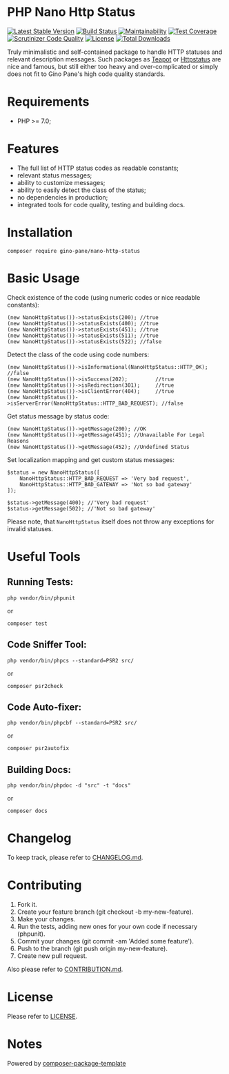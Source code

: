 PHP Nano Http Status
============

[![Latest Stable Version](https://poser.pugx.org/gino-pane/nano-http-status/v/stable)](https://packagist.org/packages/gino-pane/nano-http-status)
[![Build Status](https://travis-ci.org/GinoPane/php-nano-rest.svg?branch=master)](https://travis-ci.org/GinoPane/php-nano-rest)
[![Maintainability](https://api.codeclimate.com/v1/badges/fdabec77a1195d3611cf/maintainability)](https://codeclimate.com/github/GinoPane/php-nano-http-status/maintainability)
[![Test Coverage](https://api.codeclimate.com/v1/badges/fdabec77a1195d3611cf/test_coverage)](https://codeclimate.com/github/GinoPane/php-nano-http-status/test_coverage)
[![Scrutinizer Code Quality](https://scrutinizer-ci.com/g/GinoPane/php-nano-http-status/badges/quality-score.png?b=master)](https://scrutinizer-ci.com/g/GinoPane/php-nano-http-status/?branch=master)
[![License](https://poser.pugx.org/gino-pane/nano-http-status/license)](https://packagist.org/packages/gino-pane/nano-http-status)
[![Total Downloads](https://poser.pugx.org/gino-pane/nano-http-status/downloads)](https://packagist.org/packages/gino-pane/nano-http-status)

Truly minimalistic and self-contained package to handle HTTP statuses and relevant description messages. Such packages as 
[Teapot](https://github.com/shrikeh/teapot) or [Httpstatus](https://github.com/lukasoppermann/http-status) are nice and famous, but still
either too heavy and over-complicated or simply does not fit to Gino Pane's high code quality standards.

Requirements
============

* PHP >= 7.0;

Features
========

* The full list of HTTP status codes as readable constants;
* relevant status messages;
* ability to customize messages;
* ability to easily detect the class of the status;
* no dependencies in production;
* integrated tools for code quality, testing and building docs.

Installation
============

    composer require gino-pane/nano-http-status

Basic Usage
===========

Check existence of the code (using numeric codes or nice readable constants):

    (new NanoHttpStatus())->statusExists(200); //true
    (new NanoHttpStatus())->statusExists(400); //true
    (new NanoHttpStatus())->statusExists(451); //true
    (new NanoHttpStatus())->statusExists(511); //true
    (new NanoHttpStatus())->statusExists(522); //false
    
Detect the class of the code using code numbers:

    (new NanoHttpStatus())->isInformational(NanoHttpStatus::HTTP_OK); //false
    (new NanoHttpStatus())->isSuccess(202);         //true
    (new NanoHttpStatus())->isRedirection(301);     //true
    (new NanoHttpStatus())->isClientError(404);     //true
    (new NanoHttpStatus())->isServerError(NanoHttpStatus::HTTP_BAD_REQUEST); //false
    
Get status message by status code:

    (new NanoHttpStatus())->getMessage(200); //OK
    (new NanoHttpStatus())->getMessage(451); //Unavailable For Legal Reasons
    (new NanoHttpStatus())->getMessage(452); //Undefined Status
    
Set localization mapping and get custom status messages:

    $status = new NanoHttpStatus([
        NanoHttpStatus::HTTP_BAD_REQUEST => 'Very bad request',
        NanoHttpStatus::HTTP_BAD_GATEWAY => 'Not so bad gateway'
    ]);
    
    $status->getMessage(400); //'Very bad request'
    $status->getMessage(502); //'Not so bad gateway'
    
Please note, that ```NanoHttpStatus``` itself does not throw any exceptions for invalid statuses.

Useful Tools
============

Running Tests:
--------

    php vendor/bin/phpunit
 
 or 
 
    composer test

Code Sniffer Tool:
------------------

    php vendor/bin/phpcs --standard=PSR2 src/
 
 or
 
    composer psr2check

Code Auto-fixer:
----------------

    php vendor/bin/phpcbf --standard=PSR2 src/ 
    
 or
 
    composer psr2autofix
 
 
Building Docs:
--------

    php vendor/bin/phpdoc -d "src" -t "docs"
 
 or 
 
    composer docs

Changelog
=========

To keep track, please refer to [CHANGELOG.md](https://github.com/GinoPane/php-nano-http-status/blob/master/CHANGELOG.md).

Contributing
============

1. Fork it.
2. Create your feature branch (git checkout -b my-new-feature).
3. Make your changes.
4. Run the tests, adding new ones for your own code if necessary (phpunit).
5. Commit your changes (git commit -am 'Added some feature').
6. Push to the branch (git push origin my-new-feature).
7. Create new pull request.

Also please refer to [CONTRIBUTION.md](https://github.com/GinoPane/php-nano-http-status/blob/master/CONTRIBUTION.md).

License
=======

Please refer to [LICENSE](https://github.com/GinoPane/php-nano-http-status/blob/master/LICENSE).
 
Notes
=====
 
Powered by [composer-package-template](https://github.com/GinoPane/composer-package-template)
